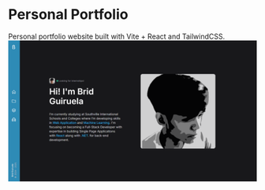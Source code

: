 # Personal Portfolio

Personal portfolio website built with Vite + React and TailwindCSS.
![preview](https://github.com/WideBirb/personal-portfolio/blob/main/public/images/demo-pic.png)

